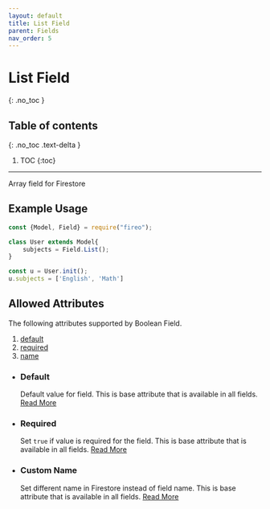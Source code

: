 ```yaml
---
layout: default
title: List Field
parent: Fields
nav_order: 5
---
```


# List Field
{: .no_toc }

## Table of contents
{: .no_toc .text-delta }

1. TOC
{:toc}

---

Array field for Firestore

## Example Usage

```js
const {Model, Field} = require("fireo");

class User extends Model{
    subjects = Field.List();
}

const u = User.init();
u.subjects = ['English', 'Math']
```

## Allowed Attributes

The following attributes supported by Boolean Field.

1. [default](#default)
2. [required](#required)
3. [name](#custom-name)

- ### Default

  Default value for field. This is base attribute that is available in all fields. [Read More](/fireo-nodejs/fields/field#default)

- ### Required

  Set `true` if value is required for the field. This is base attribute that is available in all fields. [Read More](/fireo-nodejs/fields/field#required)

- ### Custom Name

  Set different name in Firestore instead of field name. This is base attribute that is available in all fields. [Read More](/fireo-nodejs/fields/field#custom-name)